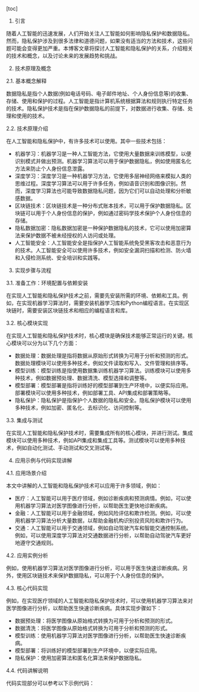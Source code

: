 
[toc]                    
                
                
1. 引言

随着人工智能的迅速发展，人们开始关注人工智能如何影响隐私保护和数据隐私。然而，隐私保护涉及到很多法律和道德问题，如果没有适当的方法和技术，这些问题可能会变得更加严重。本博客文章将探讨人工智能和隐私保护的关系，介绍相关的技术和概念，以及讨论未来的发展趋势和挑战。

2. 技术原理及概念

2.1. 基本概念解释

数据隐私是指个人数据(例如电话号码、电子邮件地址、个人身份信息等)的收集、存储、使用和保护的过程。人工智能是指计算机系统根据算法和规则执行特定任务的技术。隐私保护技术是指在保护数据隐私的前提下，对数据进行收集、存储、处理和使用的技术。

2.2. 技术原理介绍

在人工智能和隐私保护中，有许多技术可以使用。其中一些技术包括：

* 机器学习：机器学习是一种人工智能方法，它使用大量数据来训练模型，以便识别模式并做出预测。机器学习算法可以用于保护数据隐私，例如使用匿名化方法来防止个人身份信息泄露。
* 深度学习：深度学习是一种机器学习方法，它使用多层神经网络来模拟人类的思维过程。深度学习算法可以用于许多任务，例如语音识别和图像识别。然而，深度学习算法也可能导致数据隐私问题，因为它们可以自动处理和分析敏感数据。
* 区块链技术：区块链技术是一种分布式账本技术，可以用于保护数据隐私。区块链可以用于个人身份信息的保护，例如通过密码学技术保护个人身份信息的存储。
* 隐私数据加密：隐私数据加密是一种保护数据隐私的技术，它可以使用加密算法来保护数据不被未经授权的人访问或处理。
* 人工智能安全：人工智能安全是指保护人工智能系统免受黑客攻击和恶意行为的技术。人工智能安全可以使用许多技术，例如安全漏洞扫描和检测、防火墙和入侵检测系统、安全培训和实践等。

3. 实现步骤与流程

3.1. 准备工作：环境配置与依赖安装

在实现人工智能和隐私保护技术之前，需要先安装所需的环境、依赖和工具。例如，在实现机器学习算法时，需要安装机器学习库和Python编程语言。在实现区块链时，需要安装区块链技术和相应的编程语言和库。

3.2. 核心模块实现

在实现人工智能和隐私保护技术时，核心模块是确保技术能够正常运行的关键。核心模块可以分为以下几个方面：

* 数据处理：数据处理是指将数据从原始形式转换为可用于分析和预测的形式。数据处理模块可以使用多种技术，例如文件读取和写入、文件管理和排序等。
* 模型训练：模型训练是指使用数据集训练机器学习算法。训练模块可以使用多种技术，例如数据预处理、数据清洗、模型选择和调整等。
* 模型部署：模型部署是指将训练好的模型部署到生产环境中，以便实际应用。部署模块可以使用多种技术，例如部署工具、API集成和部署策略等。
* 隐私保护：隐私保护是指保护个人数据的隐私和安全。隐私保护模块可以使用多种技术，例如加密、匿名化、去标识化、访问控制等。

3.3. 集成与测试

在实现人工智能和隐私保护技术时，需要集成所有的核心模块，并进行测试。集成模块可以使用多种技术，例如API集成和集成工具等。测试模块可以使用多种技术，例如自动化测试、手动测试和交叉测试等。

4. 应用示例与代码实现讲解

4.1. 应用场景介绍

本文中讲解的人工智能和隐私保护技术可以应用于许多领域，例如：

* 医疗：人工智能可以用于医疗领域，例如诊断疾病和预测病情。例如，可以使用机器学习算法对医学图像进行分析，以帮助医生更快地诊断疾病。
* 金融：人工智能可以用于金融领域，例如风险评估和欺诈检测。例如，可以使用机器学习算法分析大量数据，以帮助金融机构识别投资风险和欺诈行为。
* 交通：人工智能可以用于交通领域，例如自动驾驶汽车和智能交通控制系统。例如，可以使用深度学习算法对交通数据进行分析，以帮助自动驾驶汽车更好地遵守交通规则。

4.2. 应用实例分析

例如，使用机器学习算法对医学图像进行分析，可以用于医生快速诊断疾病。另外，使用区块链技术来保护数据隐私，可以用于个人身份信息的保护。

4.3. 核心代码实现

例如，在实现医疗领域的人工智能和隐私保护技术时，可以使用机器学习算法来对医学图像进行分析，以帮助医生快速诊断疾病。具体实现步骤如下：

* 数据预处理：将医学图像从原始格式转换为可用于分析和预测的形式。
* 数据清洗：将医学图像从原始格式转换为可用于分析和预测的形式。
* 模型训练：使用机器学习算法对医学图像进行分析，以帮助医生快速诊断疾病。
* 模型部署：将训练好的模型部署到生产环境中，以便实际应用。
* 隐私保护：使用加密算法和匿名化算法来保护数据隐私。

4.4. 代码讲解说明

代码实现部分可以参考以下示例代码：

